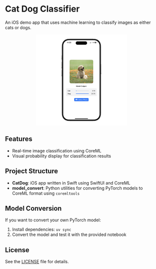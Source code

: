 # Cat Dog Classifier

An iOS demo app that uses machine learning to classify images as either cats or dogs.

<p align="center">
  <img width="300" src="Media/CatDogMock.png">
</p>

## Features

- Real-time image classification using CoreML
- Visual probability display for classification results

## Project Structure

- **CatDog**: iOS app written in Swift using SwiftUI and CoreML
- **model_convert**: Python utilities for converting PyTorch models to CoreML format using `coremltools`

## Model Conversion

If you want to convert your own PyTorch model:

1. Install dependencies: `uv sync`
2. Convert the model and test it with the provided notebook

## License

See the [LICENSE](LICENSE) file for details.